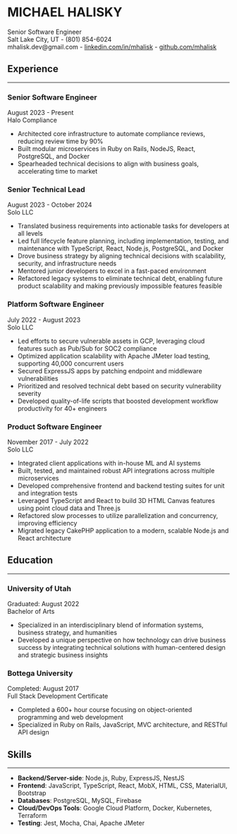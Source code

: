 # MICHAEL HALISKY

<div class="main-header">
   <div> 
      <span class="main-header-title">Senior Software Engineer</span>
   </div>
   <div class="main-header-content"> 
      <span>Salt Lake City, UT -</span>
      <span>(801) 854-6024</span>
   </div>
   <span>
      <span>mhalisk.dev@gmail.com -</span>
      <span><a href="https://linkedin.com/in/mhalisk" target="_blank">linkedin.com/in/mhalisk</a> -</span>
      <span><a href="https://github.com/mhalisk" target="_blank">github.com/mhalisk</a></span>
   </span>
</div>

## Experience

---

<div class="section-header">
   <h3>Senior Software Engineer</h3>
   <span class="date">August 2023 - Present</span>
</div>
<div>
   <span class="company">Halo Compliance</span>
</div>

- Architected core infrastructure to automate compliance reviews, reducing review time by 90%
- Built modular microservices in Ruby on Rails, NodeJS, React, PostgreSQL, and Docker
- Spearheaded technical decisions to align with business goals, accelerating time to market

<div class="section-header">
   <h3>Senior Technical Lead</h3>
   <span class="date">August 2023 - October 2024</span>
</div>
<div>
   <span class="company">Solo LLC</span>
</div>

- Translated business requirements into actionable tasks for developers at all levels
- Led full lifecycle feature planning, including implementation, testing, and maintenance with TypeScript, React, Node.js, PostgreSQL, and Docker
- Drove business strategy by aligning technical decisions with scalability, security, and infrastructure needs
- Mentored junior developers to excel in a fast-paced environment
- Refactored legacy systems to eliminate technical debt, enabling future product scalability and making previously impossible features feasible

<div class="section-header">
   <h3>Platform Software Engineer</h3>
   <span class="date">July 2022 - August 2023</span>
</div>
<div>
   <span class="company">Solo LLC</span>
</div>

- Led efforts to secure vulnerable assets in GCP, leveraging cloud features such as Pub/Sub for SOC2 compliance
- Optimized application scalability with Apache JMeter load testing, supporting 40,000 concurrent users
- Secured ExpressJS apps by patching endpoint and middleware vulnerabilities
- Prioritized and resolved technical debt based on security vulnerability severity
- Developed quality-of-life scripts that boosted development workflow productivity for 40+ engineers

<div class="section-header">
   <h3>Product Software Engineer</h3>
   <span class="date">November 2017 - July 2022</span>
</div>
<div>
   <span class="company">Solo LLC</span>
</div>

- Integrated client applications with in-house ML and AI systems
- Built, tested, and maintained robust API integrations across multiple microservices
- Developed comprehensive frontend and backend testing suites for unit and integration tests
- Leveraged TypeScript and React to build 3D HTML Canvas features using point cloud data and Three.js
- Refactored slow processes to utilize parallelization and concurrency, improving efficiency
- Migrated legacy CakePHP application to a modern, scalable Node.js and React architecture

## Education

---

<div class="section-header">
   <h3>University of Utah</h3>
   <span class="date">Graduated: August 2022</span>
</div>
<div>
   <span class="company">Bachelor of Arts</span>
</div>

- Specialized in an interdisciplinary blend of information systems, business strategy, and humanities
- Developed a unique perspective on how technology can drive business success by integrating technical solutions with human-centered design and strategic business insights

<div class="section-header">
   <h3>Bottega University</h3>
   <span class="date">Completed: August 2017</span>
</div>
<div>
   <span class="company">Full Stack Development Certificate</span>
</div>

- Completed a 600+ hour course focusing on object-oriented programming and web development
- Specialized in Ruby on Rails, JavaScript, MVC architecture, and RESTful API design

## Skills

---

- **Backend/Server-side**: Node.js, Ruby, ExpressJS, NestJS
- **Frontend**: JavaScript, TypeScript, React, MobX, HTML, CSS, MaterialUI, Bootstrap
- **Databases**: PostgreSQL, MySQL, Firebase
- **Cloud/DevOps Tools**: Google Cloud Platform, Docker, Kubernetes, Terraform
- **Testing**: Jest, Mocha, Chai, Apache JMeter

